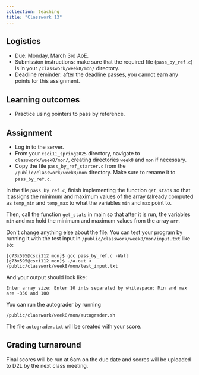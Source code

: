 ```yaml
---
collection: teaching
title: "Classwork 13"
---
```


## Logistics
* Due: Monday, March 3rd AoE.
* Submission instructions: make sure that the required file (`pass_by_ref.c`) is in your
	`/classwork/week8/mon/` directory.
* Deadline reminder: after the deadline passes, you cannot earn any points for
	this assignment.

## Learning outcomes
* Practice using pointers to pass by reference.

## Assignment

* Log in to the server.
* From your `csci11_spring2025` directory, navigate to `classwork/week8/mon/`, creating directories `week8` and `mon` if necessary.
* Copy the file `pass_by_ref_starter.c` from the `/public/classwork/week8/mon`
	directory. Make sure to rename it to `pass_by_ref.c`.

In the file `pass_by_ref.c`, finish implementing the function `get_stats` so that it assigns the minimum and maximum values of the array (already computed as
`temp_min` and `temp_max` to what the variables `min` and `max` point to.

Then, call the function `get_stats` in main so that after it is run, the
variables `min` and `max` hold the minimum and maximum values from the array
`arr`.

Don't change anything else about the file. You can test your program by running
it with the test input in `/public/classwork/week8/mon/input.txt` like so:

```
[g73x595@csci112 mon]$ gcc pass_by_ref.c -Wall
[g73x595@csci112 mon]$ ./a.out < /public/classwork/week8/mon/test_input.txt
```

And your output should look like:

```
Enter array size: Enter 10 ints separated by whitespace: Min and max are -350 and 100
```

You can run the autograder by running

```
/public/classwork/week8/mon/autograder.sh
```

The file `autograder.txt` will be created with your score.

## Grading turnaround
Final scores will be run at 6am on the due date and scores will be
uploaded to D2L by the next class meeting.
